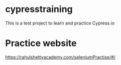 # cypresstraining
This is a test project to learn and practice Cypress.io

# Practice website
https://rahulshettyacademy.com/seleniumPractise/#/